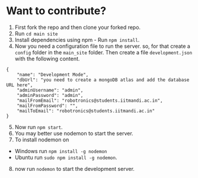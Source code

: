 # Want to contribute?

1. First fork the repo and then clone your forked repo.
2. Run ```cd main site```
3. Install dependencies using npm - Run ```npm install```.
4. Now you need a configuration file to run the server. so, for that create a `config` folder in the `main_site` folder. Then create a file `development.json` with the following content.
```
{
    "name": "Development Mode",
    "dbUrl": "you need to create a mongoDB atlas and add the database URL here",
    "adminUsername": "admin",
    "adminPassword": "admin",
    "mailFromEmail": "robotronics@students.iitmandi.ac.in",
    "mailFromPassword": "",
    "mailToEmail": "robotronics@students.iitmandi.ac.in"
}
```
5. Now run ```npm start```.
6. You may better use nodemon to start the server.
7. To install nodemon on
* Windows run ```npm install -g nodemon```
* Ubuntu run ```sudo npm install -g nodemon```.
8. now run ```nodemon``` to start the development server.